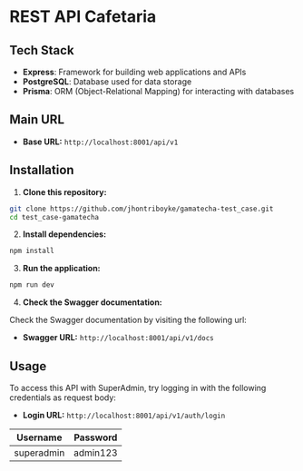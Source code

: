 # REST API Cafetaria

## Tech Stack

- **Express**: Framework for building web applications and APIs
- **PostgreSQL**: Database used for data storage
- **Prisma**: ORM (Object-Relational Mapping) for interacting with databases

## Main URL

- **Base URL:** `http://localhost:8001/api/v1`

## Installation

1. **Clone this repository:**

```bash
git clone https://github.com/jhontriboyke/gamatecha-test_case.git
cd test_case-gamatecha
```

2. **Install dependencies:**

```bash
npm install
```

3. **Run the application:**

```bash
npm run dev
```

4. **Check the Swagger documentation:**

Check the Swagger documentation by visiting the following url:

- **Swagger URL:** `http://localhost:8001/api/v1/docs`

## Usage

To access this API with SuperAdmin, try logging in with the following credentials as request body:

- **Login URL:** `http://localhost:8001/api/v1/auth/login`

| Username   | Password |
| ---------- | -------- |
| superadmin | admin123 |
